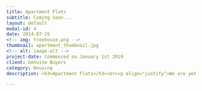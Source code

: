 ```yaml
---
title: Apartment Flats
subtitle: Coming Soon...
layout: default
modal-id: 4
date: 2014-07-15
<!-- img: treehouse.png -->
thumbnail: apartment_thumbnail.jpg
<!-- alt: image-alt -->
project-date: Commenced on January 1st 2019
client: Genuine Buyers
category: Housing
description: <h3>Apartment Flats</h3><br><p align="justify">We are yet to explore in this field... Stay tuned...<br>Go ahead and send us your query and we will get back to you withing 24 hours.We here at one step realtor believe in a smooth end to end transaction and our realtor wish master will make sure of that!<br>We are very much motivated by our customer's satisfaction and we yearn to make it happen on our every deal!<br><h4>Can't wait for a call back? Call our realtor at +91 9742760957</h4></p>

---
```

